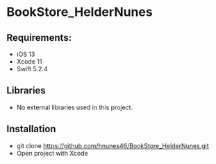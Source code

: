 # BookStore_HelderNunes

## Requirements:

- iOS 13
- Xcode 11
- Swift 5.2.4

## Libraries
 - No external libraries used in this project.
 
## Installation
- git clone https://github.com/hnunes46/BookStore_HelderNunes.git
- Open project with Xcode
